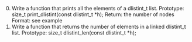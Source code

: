 0. Write a function that prints all the elements of a dlistint_t list.
      Prototype: size_t print_dlistint(const dlistint_t *h);
      Return: the number of nodes
      Format: see example
1. Write a function that returns the number of elements in a linked dlistint_t list.
      Prototype: size_t dlistint_len(const dlistint_t *h);

